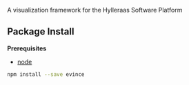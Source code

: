 A visualization framework for the Hylleraas Software Platform

Package Install
---------------

**Prerequisites**
- [node](http://nodejs.org/)

```bash
npm install --save evince
```
